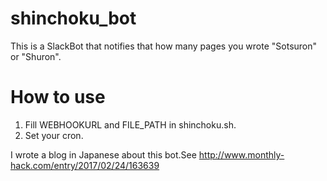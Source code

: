 # shinchoku_bot
This is a SlackBot that notifies that how many pages you wrote "Sotsuron" or "Shuron".

# How to use
1. Fill WEBHOOKURL and FILE_PATH in shinchoku.sh.
2. Set your cron.

I wrote a blog in Japanese about this bot.See http://www.monthly-hack.com/entry/2017/02/24/163639
